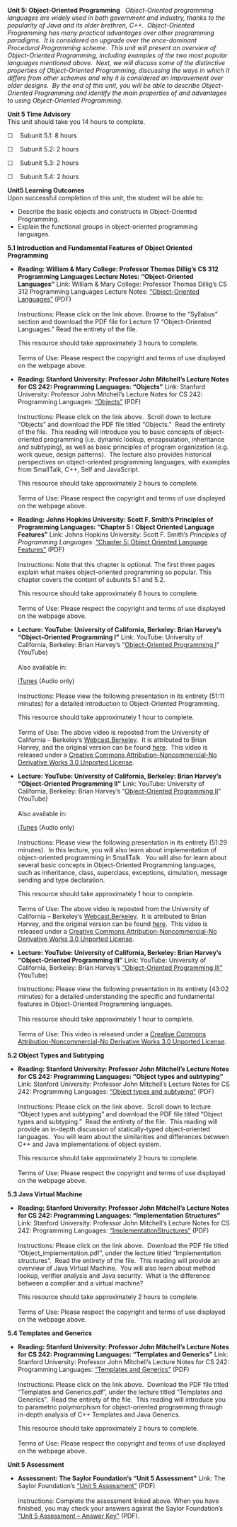 **Unit 5: Object-Oriented Programming** <span id="5"></span> 
*Object-Oriented programming languages are widely used in both
government and industry, thanks to the popularity of Java and its older
brethren, C++.  Object-Oriented Programming has many practical
advantages over other programming paradigms.  It is considered an
upgrade over the once-dominant Procedural Programming scheme.  This unit
will present an overview of Object-Oriented Programming, including
examples of the two most popular languages mentioned above.  Next, we
will discuss some of the distinctive properties of Object-Oriented
Programming, discussing the ways in which it differs from other schemes
and why it is considered an improvement over older designs.  By the end
of this unit, you will be able to describe Object-Oriented Programming
and identify the main properties of and advantages to using
Object-Oriented Programming.*

**Unit 5 Time Advisory**  
This unit should take you 14 hours to complete.  
  
 ☐    Subunit 5.1: 8 hours  
  
 ☐    Subunit 5.2: 2 hours  
  
 ☐    Subunit 5.3: 2 hours  
  
 ☐    Subunit 5.4: 2 hours

**Unit5 Learning Outcomes**  
Upon successful completion of this unit, the student will be able to:  
-   Describe the basic objects and constructs in Object-Oriented
    Programming.
-   Explain the functional groups in object-oriented programming
    languages.

**5.1 Introduction and Fundamental Features of Object Oriented
Programming** <span id="5.1"></span> 
-   **Reading: William & Mary College: Professor Thomas Dillig’s CS 312
    Programming Languages Lecture Notes: “Object-Oriented Languages”**
    Link: William & Mary College: Professor Thomas Dillig’s CS 312
    Programming Languages Lecture Notes: [“Object-Oriented
    Languages”](http://www.cs.wm.edu/~tdillig/cs312/) (PDF)  
        
     Instructions: Please click on the link above. Browse to the
    “Syllabus” section and download the PDF file for Lecture 17
    “Object-Oriented Languages.” Read the entirety of the file.  
      
     This resource should take approximately 3 hours to complete.  
        
     Terms of Use: Please respect the copyright and terms of use
    displayed on the webpage above.

-   **Reading: Stanford University: Professor John Mitchell’s Lecture
    Notes for CS 242: Programming Languages: “Objects”**
    Link: Stanford University: Professor John Mitchell’s Lecture Notes
    for CS 242: Programming Languages:
    [“Objects”](https://courseware.stanford.edu/pg/courses/lectures/214531)
    (PDF)  
        
     Instructions: Please click on the link above.  Scroll down to
    lecture “Objects” and download the PDF file titled “Objects.”  Read
    the entirety of the file.  This reading will introduce you to basic
    concepts of object-oriented programming (i.e. dynamic lookup,
    encapsulation, inheritance and subtyping), as well as basic
    principles of program organization (e.g. work queue, design
    patterns).  The lecture also provides historical perspectives on
    object-oriented programming languages, with examples from SmallTalk,
    C++, Self and JavaScript.  
      
     This resource should take approximately 2 hours to complete.  
        
     Terms of Use: Please respect the copyright and terms of use
    displayed on the webpage above.

-   **Reading: Johns Hopkins University: Scott F. Smith’s Principles of
    Programming Languages: “Chapter 5 : Object Oriented Language
    Features”**
    Link: Johns Hopkins University: Scott F. Smith’s *Principles of
    Programming Languages*: [“Chapter 5: Object Oriented Language
    Features”](http://pl.cs.jhu.edu/pl/book/dist/) (PDF)  
        
     Instructions: Note that this chapter is optional. The first three
    pages explain what makes object-oriented programming so popular.
    This chapter covers the content of subunits 5.1 and 5.2.  
      
     This resource should take approximately 6 hours to complete.  
        
     Terms of Use: Please respect the copyright and terms of use
    displayed on the webpage above.

-   **Lecture: YouTube: University of California, Berkeley: Brian
    Harvey’s “Object-Oriented Programming I”**
    Link: YouTube: University of California, Berkeley: Brian Harvey’s
    “[Object-Oriented Programming
    I](http://www.youtube.com/watch?v=BcPNN16M-SI)” (YouTube)  
        
     Also available in:  

    [iTunes](http://itunes.apple.com/us/podcast/object-oriented-programming/id306747230?i=50845308)
    (Audio only)  
        
     Instructions: Please view the following presentation in its
    entirety (51:11 minutes) for a detailed introduction to
    Object-Oriented Programming.   
      
     This resource should take approximately 1 hour to complete.  
        
     Terms of Use: The above video is reposted from the University of
    California – Berkeley’s
    [Webcast.Berkeley](http://webcast.berkeley.edu/).  It is attributed
    to Brian Harvey, and the original version can be found
    [here](http://www.youtube.com/watch?v=qbUJXsKAtU0).  This video is
    released under a [Creative Commons Attribution-Noncommercial-No
    Derivative Works 3.0 Unported
    License](http://creativecommons.org/licenses/by-nc-nd/3.0/).

-   **Lecture: YouTube: University of California, Berkeley: Brian
    Harvey’s “Object-Oriented Programming II”**
    Link: YouTube: University of California, Berkeley: Brian Harvey’s
    “[Object-Oriented Programming
    II](http://www.youtube.com/watch?v=vPJI0Ftr4bQ)” (YouTube)  
        
     Also available in:  

    [iTunes](http://itunes.apple.com/us/podcast/object-oriented-programming/id306747230?i=50845286)
    (Audio only)  
        
     Instructions: Please view the following presentation in its
    entirety (51:29 minutes).  In this lecture, you will also learn
    about implementation of object-oriented programming in SmallTalk. 
    You will also for learn about several basic concepts in
    Object-Oriented Programming languages, such as inheritance, class,
    superclass, exceptions, simulation, message sending and type
    declaration.  
      
     This resource should take approximately 1 hour to complete.  
        
     Terms of Use: The above video is reposted from the University of
    California –
    Berkeley’s [Webcast.Berkeley](http://webcast.berkeley.edu/).  It is
    attributed to Brian Harvey, and the original version can be
    found [here](http://www.youtube.com/watch?v=V9xm8N_DEtU).  This
    video is released under a [Creative Commons
    Attribution-Noncommercial-No Derivative Works 3.0 Unported
    License](http://creativecommons.org/licenses/by-nc-nd/3.0/).

-   **Lecture: YouTube: University of California, Berkeley: Brian
    Harvey’s “Object-Oriented Programming III”**
    Link: YouTube: University of California, Berkeley: Brian Harvey’s
    [“Object-Oriented Programming
    III”](http://www.youtube.com/watch?v=7u3pp7JCAIU) (YouTube)  
      
     Instructions: Please view the following presentation in its
    entirety (43:02 minutes) for a detailed understanding the specific
    and fundamental features in Object-Oriented Programming
    languages.   
        
     This resource should take approximately 1 hour to complete.  
        
     Terms of Use: This video is released under a [Creative Commons
    Attribution-Noncommercial-No Derivative Works 3.0 Unported
    License](http://creativecommons.org/licenses/by-nc-nd/3.0/).

**5.2 Object Types and Subtyping** <span id="5.2"></span> 
-   **Reading: Stanford University: Professor John Mitchell’s Lecture
    Notes for CS 242: Programming Languages: “Object types and
    subtyping”**
    Link: Stanford University: Professor John Mitchell’s Lecture Notes
    for CS 242: Programming Languages: [“Object types and
    subtyping”](https://courseware.stanford.edu/pg/courses/lectures/214531)
    (PDF)  
        
     Instructions: Please click on the link above.  Scroll down to
    lecture “Object types and subtyping” and download the PDF file
    titled “Object types and subtyping.”  Read the entirety of the
    file.  This reading will provide an in-depth discussion of
    statically-typed object-oriented languages.  You will learn about
    the similarities and differences between C++ and Java
    implementations of object system.  
      
     This resource should take approximately 2 hours to complete.  
        
     Terms of Use: Please respect the copyright and terms of use
    displayed on the webpage above.

**5.3 Java Virtual Machine** <span id="5.3"></span> 
-   **Reading: Stanford University: Professor John Mitchell’s Lecture
    Notes for CS 242: Programming Languages: “Implementation
    Structures”**
    Link: Stanford University: Professor John Mitchell’s Lecture Notes
    for CS 242: Programming Languages:
    [“ImplementationStructures”](http://courseware.stanford.edu/pg/courses/lectures/214531)
    (PDF)  
        
     Instructions: Please click on the link above.  Download the PDF
    file titled “Object\_implementation.pdf”, under the lecture titled
    “Implementation structures”.  Read the entirety of the file.  This
    reading will provide an overview of Java Virtual Machine.  You will
    also learn about method lookup, verifier analysis and Java
    security.  What is the difference between a complier and a virtual
    machine?  
      
     This resource should take approximately 2 hours to complete.  
        
     Terms of Use: Please respect the copyright and terms of use
    displayed on the webpage above.

**5.4 Templates and Generics** <span id="5.4"></span> 
-   **Reading: Stanford University: Professor John Mitchell’s Lecture
    Notes for CS 242: Programming Languages: “Templates and Generics”**
    Link: Stanford University: Professor John Mitchell’s Lecture Notes
    for CS 242: Programming Languages: [“Templates and
    Generics”](https://courseware.stanford.edu/pg/courses/lectures/214531)
    (PDF)  
        
     Instructions: Please click on the link above.  Download the PDF
    file titled “Templates and Generics.pdf”, under the lecture titled
    “Templates and Generics”.  Read the entirety of the file.  This
    reading will introduce you to parametric polymorphism for
    object-oriented programming through in-depth analysis of C++
    Templates and Java Generics.  
      
     This resource should take approximately 2 hours to complete.  
        
     Terms of Use: Please respect the copyright and terms of use
    displayed on the webpage above.

**Unit 5 Assessment** <span id="5.5"></span> 
-   **Assessment: The Saylor Foundation’s “Unit 5 Assessment”**
    Link: The Saylor Foundation’s [“Unit 5
    Assessment”](http://www.saylor.org/site/wp-content/uploads/2012/12/CS404-Unit-5-Assessment-FINAL.pdf)
    (PDF)  
        
     Instructions: Complete the assessment linked above. When you have
    finished, you may check your answers against the Saylor Foundation’s
    [“Unit 5 Assessment – Answer
    Key”](http://www.saylor.org/site/wp-content/uploads/2012/12/CS404-Unit-5-Assessment-Answer-Key-FINAL.pdf)
    (PDF).


